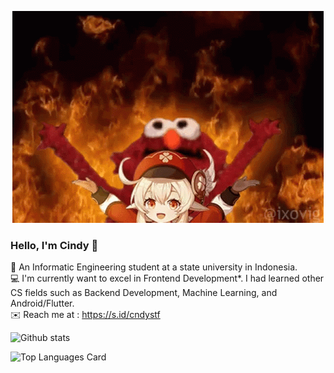 <!--
**cndystf/cndystf** is a ✨ _special_ ✨ repository because its `README.md` (this file) appears on your GitHub profile.

Here are some ideas to get you started:

- 🔭 I’m currently working on ...
- 🌱 I’m currently learning ...
- 👯 I’m looking to collaborate on ...
- 🤔 I’m looking for help with ...
- 💬 Ask me about ...
- 📫 How to reach me: ...
- 😄 Pronouns: ...
- ⚡ Fun fact: ...
-->

<!-- current gif lol -->
<!-- ![](klee-genshin.gif) -->
<p align ="center">  <img src="klee-genshin.gif" alt="animated" /> </p>

### Hello, I'm Cindy 👋
:bookmark: An Informatic Engineering student at a state university in Indonesia. <br/>
:computer: I'm currently want to excel in Frontend Development*. I had learned other CS fields such as Backend Development, Machine Learning, and Android/Flutter. <br />
:envelope: Reach me at : https://s.id/cndystf

<!-- ![Github stats](https://github-readme-stats.vercel.app/api?username=cndystf&theme=github_dark&show_icons=true&count_private=true) -->
![Github stats](https://github-readme-stats.vercel.app/api?username=cndystf&show_icons=true&theme=transparent)

![Top Languages Card](https://github-readme-stats.vercel.app/api/top-langs/?username=cndystf&langs_count=7&layout=compact)

<!-- *but still... i want to find the right field for me and i'll do that thing for rest of my life haha.) -->
